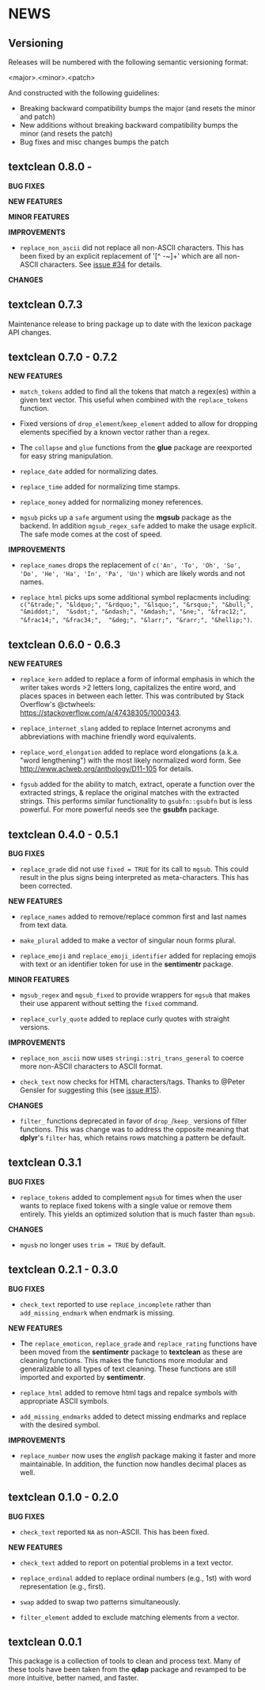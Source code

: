NEWS 
====

Versioning
----------

Releases will be numbered with the following semantic versioning format:

&lt;major&gt;.&lt;minor&gt;.&lt;patch&gt;

And constructed with the following guidelines:

* Breaking backward compatibility bumps the major (and resets the minor 
  and patch)
* New additions without breaking backward compatibility bumps the minor 
  (and resets the patch)
* Bug fixes and misc changes bumps the patch


textclean 0.8.0 -
----------------------------------------------------------------

**BUG FIXES**

**NEW FEATURES**

**MINOR FEATURES**

**IMPROVEMENTS**

* `replace_non_ascii` did not replace all non-ASCII characters.  This has been
  fixed by an explicit replacement of '[^ -~]+' which are all non-ASCII characters.
  See <a href="https://github.com/trinker/textclean/issues/34">issue #34</a> for details.

**CHANGES**



textclean 0.7.3
----------------------------------------------------------------

Maintenance release to bring package up to date with the lexicon package API changes.


textclean 0.7.0 - 0.7.2
----------------------------------------------------------------

**NEW FEATURES**

* `match_tokens` added to find all the tokens that match a regex(es) within a
  given text vector.  This useful when combined with the `replace_tokens` 
  function.
  
* Fixed versions of `drop_element`/`keep_element` added to allow for dropping
  elements specified by a known vector rather than a regex.

* The `collapse` and `glue` functions from the **glue** package are reexported
  for easy string manipulation.
  
* `replace_date` added for normalizing dates.

* `replace_time` added for normalizing time stamps.

* `replace_money` added for normalizing money references.

* `mgsub` picks up a `safe` argument using the **mgsub** package as the backend.
  In addition `mgsub_regex_safe` added to make the usage explicit.  The safe mode
  comes at the cost of speed.

**IMPROVEMENTS**

* `replace_names` drops the replacement of 
    `c('An', 'To', 'Oh', 'So', 'Do', 'He', 'Ha', 'In', 'Pa', 'Un')` which are 
    likely words and not names.
    
* `replace_html` picks ups some additional symbol replacments including:
  `c("&trade;", "&ldquo;", "&rdquo;", "&lsquo;", "&rsquo;", "&bull;", "&middot;", 
  "&sdot;", "&ndash;", "&mdash;", "&ne;", "&frac12;", "&frac14;", "&frac34;", 
  "&deg;", "&larr;", "&rarr;", "&hellip;")`.



textclean 0.6.0 - 0.6.3
----------------------------------------------------------------

**NEW FEATURES**

* `replace_kern` added to replace a form of informal emphasis in which the
  writer takes words &gt;2 letters long, capitalizes the entire word, and places
  spaces in between each letter.  This was contributed by Stack Overflow's
  @ctwheels: https://stackoverflow.com/a/47438305/1000343.

* `replace_internet_slang` added to replace Internet acronyms and abbreviations
  with machine friendly word equivalents.
  
* `replace_word_elongation` added to replace word elongations (a.k.a. "word 
  lengthening") with the most likely normalized word form.  See 
  http://www.aclweb.org/anthology/D11-105 for details.
  
* `fgsub` added for the ability to match, extract, operate a function over the
  extracted strings, & replace the original matches with the extracted strings.
  This performs similar functionality to `gsubfn::gsubfn` but is less powerful.
  For more powerful needs see the **gsubfn** package.



textclean 0.4.0 - 0.5.1
----------------------------------------------------------------

**BUG FIXES**

* `replace_grade` did not use `fixed = TRUE` for its call to `mgsub`.  This could
  result in the plus signs being interpreted as meta-characters.  This has been 
  corrected.

**NEW FEATURES**

* `replace_names` added to remove/replace common first and last names from text 
  data.
  
* `make_plural` added to make a vector of singular noun forms plural.

* `replace_emoji` and `replace_emoji_identifier` added for replacing emojis with
  text or an identifier token for use in the **sentimentr** package.

**MINOR FEATURES**

* `mgsub_regex` and `mgsub_fixed` to provide wrappers for `mgsub` that makes
  their use apparent without setting the `fixed` command.
  
* `replace_curly_quote` added to replace curly quotes with straight versions.

**IMPROVEMENTS**

* `replace_non_ascii` now uses `stringi::stri_trans_general` to coerce more 
  non-ASCII characters to ASCII format.
  
* `check_text` now checks for HTML characters/tags.  Thanks to @Peter Gensler
  for suggesting this (see <a href="https://github.com/trinker/textclean/issues/15">issue #15</a>). 

**CHANGES**

* `filter_` functions deprecated in favor of `drop_`/`keep_` versions of filter
  functions.  This was change was to address the opposite meaning that **dplyr**'s 
  `filter` has, which retains rows matching a pattern be default.



textclean 0.3.1
----------------------------------------------------------------

**BUG FIXES**

* `replace_tokens` added to complement `mgsub` for times when the user wants to 
  replace fixed tokens with a single value or remove them entirely.  This yields 
  an optimized solution that is much faster than `mgsub`.

**CHANGES**

* `mgusb` no longer uses `trim = TRUE` by default.

textclean 0.2.1 - 0.3.0
----------------------------------------------------------------

**BUG FIXES**

* `check_text` reported to use `replace_incomplete` rather than 
  `add_missing_endmark` when endmark is missing.
  
**NEW FEATURES**

* The `replace_emoticon`, `replace_grade` and `replace_rating` functions have 
  been moved from the **sentimentr** package to **textclean** as these are 
  cleaning functions.  This makes the functions more modular and generalizable 
  to all types of text cleaning.  These functions are still imported and 
  exported by **sentimentr**.
  
* `replace_html` added to remove html tags and repalce symbols with appropriate
  ASCII symbols.
  
* `add_missing_endmarks` added to detect missing endmarks and replace with the 
  desired symbol.

**IMPROVEMENTS**

* `replace_number` now uses the *english* package making it faster and more 
  maintainable.  In addition, the function now handles decimal places as well.



textclean 0.1.0 - 0.2.0
----------------------------------------------------------------

**BUG FIXES**

* `check_text` reported `NA` as non-ASCII.  This has been fixed.

**NEW FEATURES**

* `check_text` added to report on potential problems in a text vector.

* `replace_ordinal` added to replace ordinal numbers (e.g., 1st) with word 
  representation (e.g., first).
  
* `swap` added to swap two patterns simultaneously.

* `filter_element` added to exclude matching elements from a vector.



textclean 0.0.1 
----------------------------------------------------------------

This package is a collection of tools to clean and process text.  Many of these tools have been taken from the **qdap** package and revamped to be more intuitive, better named, and faster.
